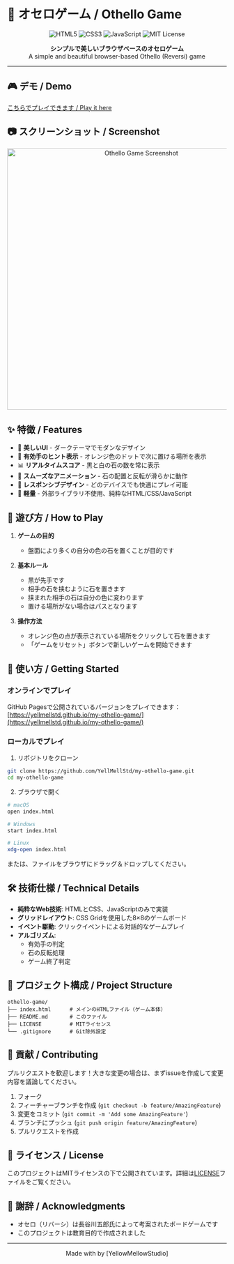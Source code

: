 # 🎯 オセロゲーム / Othello Game

<p align="center">
  <img src="https://img.shields.io/badge/HTML5-E34C26?style=for-the-badge&logo=html5&logoColor=white" alt="HTML5">
  <img src="https://img.shields.io/badge/CSS3-1572B6?style=for-the-badge&logo=css3&logoColor=white" alt="CSS3">
  <img src="https://img.shields.io/badge/JavaScript-F7DF1E?style=for-the-badge&logo=javascript&logoColor=black" alt="JavaScript">
  <img src="https://img.shields.io/badge/License-MIT-yellow.svg?style=for-the-badge" alt="MIT License">
</p>

<p align="center">
  <strong>シンプルで美しいブラウザベースのオセロゲーム</strong><br>
  A simple and beautiful browser-based Othello (Reversi) game
</p>

---

## 🎮 デモ / Demo

[こちらでプレイできます / Play it here](https://yellmellstd.github.io/my-othello-game/)

## 📷 スクリーンショット / Screenshot

<p align="center">
  <img src="https://github.com/user-attachments/assets/d698eeff-0d2e-40f1-b3b7-fb1b5d8926a8" alt="Othello Game Screenshot" width="600">
</p>

## ✨ 特徴 / Features

- 🎨 **美しいUI** - ダークテーマでモダンなデザイン
- 🎯 **有効手のヒント表示** - オレンジ色のドットで次に置ける場所を表示
- 📊 **リアルタイムスコア** - 黒と白の石の数を常に表示
- 🔄 **スムーズなアニメーション** - 石の配置と反転が滑らかに動作
- 📱 **レスポンシブデザイン** - どのデバイスでも快適にプレイ可能
- 🚀 **軽量** - 外部ライブラリ不使用、純粋なHTML/CSS/JavaScript

## 🎯 遊び方 / How to Play

1. **ゲームの目的**
   - 盤面により多くの自分の色の石を置くことが目的です

2. **基本ルール**
   - 黒が先手です
   - 相手の石を挟むように石を置きます
   - 挟まれた相手の石は自分の色に変わります
   - 置ける場所がない場合はパスとなります

3. **操作方法**
   - オレンジ色の点が表示されている場所をクリックして石を置きます
   - 「ゲームをリセット」ボタンで新しいゲームを開始できます

## 🚀 使い方 / Getting Started

### オンラインでプレイ

GitHub Pagesで公開されているバージョンをプレイできます：
[https://yellmellstd.github.io/my-othello-game/](https://yellmellstd.github.io/my-othello-game/)

### ローカルでプレイ

1. リポジトリをクローン
```bash
git clone https://github.com/YellMellStd/my-othello-game.git
cd my-othello-game
```

2. ブラウザで開く
```bash
# macOS
open index.html

# Windows
start index.html

# Linux
xdg-open index.html
```

または、ファイルをブラウザにドラッグ＆ドロップしてください。

## 🛠️ 技術仕様 / Technical Details

- **純粋なWeb技術**: HTMLとCSS、JavaScriptのみで実装
- **グリッドレイアウト**: CSS Gridを使用した8×8のゲームボード
- **イベント駆動**: クリックイベントによる対話的なゲームプレイ
- **アルゴリズム**: 
  - 有効手の判定
  - 石の反転処理
  - ゲーム終了判定

## 📁 プロジェクト構成 / Project Structure

```
othello-game/
├── index.html      # メインのHTMLファイル（ゲーム本体）
├── README.md       # このファイル
├── LICENSE         # MITライセンス
└── .gitignore      # Git除外設定
```

## 🤝 貢献 / Contributing

プルリクエストを歓迎します！大きな変更の場合は、まずissueを作成して変更内容を議論してください。

1. フォーク
2. フィーチャーブランチを作成 (`git checkout -b feature/AmazingFeature`)
3. 変更をコミット (`git commit -m 'Add some AmazingFeature'`)
4. ブランチにプッシュ (`git push origin feature/AmazingFeature`)
5. プルリクエストを作成

## 📝 ライセンス / License

このプロジェクトはMITライセンスの下で公開されています。詳細は[LICENSE](LICENSE)ファイルをご覧ください。

## 🙏 謝辞 / Acknowledgments

- オセロ（リバーシ）は長谷川五郎氏によって考案されたボードゲームです
- このプロジェクトは教育目的で作成されました

---

<p align="center">
  Made with by [YellowMellowStudio]
</p>
